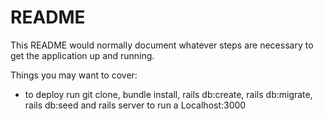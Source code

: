 # README

This README would normally document whatever steps are necessary to get the
application up and running.

Things you may want to cover:

* to deploy run git clone, bundle install, rails db:create, rails db:migrate, rails db:seed and rails server to run a Localhost:3000
